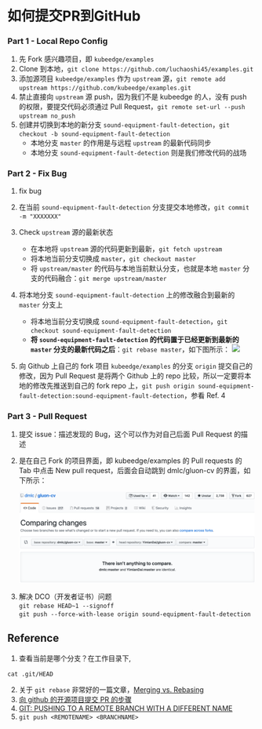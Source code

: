 
# 如何提交PR到GitHub

### Part 1 - Local Repo Config 

1. 先 Fork 感兴趣项目，即 `kubeedge/examples`
2. Clone 到本地，`git clone https://github.com/luchaoshi45/examples.git`
3. 添加源项目 `kubeedge/examples` 作为 `upstream` 源，`git remote add upstream https://github.com/kubeedge/examples.git`
4. 禁止直接向 `upstream` 源 push，因为我们不是 kubeedge 的人，没有 push 的权限，要提交代码必须通过 Pull Request，`git remote set-url --push upstream no_push`
3. 创建并切换到本地的新分支 `sound-equipment-fault-detection`，`git checkout -b sound-equipment-fault-detection`
    + 本地分支 `master` 的作用是与远程 `upstream` 的最新代码同步
    + 本地分支 `sound-equipment-fault-detection` 则是我们修改代码的战场

### Part 2 - Fix Bug 

1. fix bug
2. 在当前 `sound-equipment-fault-detection` 分支提交本地修改，`git commit -m "XXXXXXX"`
3. Check `upstream` 源的最新状态
    + 在本地将 `upstream` 源的代码更新到最新，`git fetch upstream`
    + 将本地当前分支切换成 `master`，`git checkout master`
    + 将 `upstream/master` 的代码与本地当前默认分支，也就是本地 `master` 分支的代码融合：`git merge upstream/master`
4. 将本地分支 `sound-equipment-fault-detection` 上的修改融合到最新的 `master` 分支上
    + 将本地当前分支切换成 `sound-equipment-fault-detection`，`git checkout sound-equipment-fault-detection`
    + **将 `sound-equipment-fault-detection` 的代码置于已经更新到最新的 `master` 分支的最新代码之后**：`git rebase master`，如下图所示：
        <img src="https://www.atlassian.com/dam/jcr:5b153a22-38be-40d0-aec8-5f2fffc771e5/03.svg" width="600px">

5. 向 Github 上自己的 fork 项目 `kubeedge/examples` 的分支 `origin` 提交自己的修改，因为 Pull Request 是将两个 Github 上的 repo 比较，所以一定要将本地的修改先推送到自己的 fork repo 上，`git push origin sound-equipment-fault-detection:sound-equipment-fault-detection`，参看 Ref. 4
   


### Part 3 - Pull Request 

1. 提交 issue：描述发现的 Bug，这个可以作为对自己后面 Pull Request 的描述
2. 是在自己 Fork 的项目界面，即 kubeedge/examples 的 Pull requests 的 Tab 中点击 New pull request，后面会自动跳到 dmlc/gluon-cv 的界面，如下所示：

    <img src="https://raw.githubusercontent.com/YimianDai/images/master/Pull-PR-Empty.png" width="700px">

3. 解决 DCO（开发者证书）问题
<br> `git rebase HEAD~1 --signoff`
<br> `git push --force-with-lease origin sound-equipment-fault-detection`
## Reference

1. 查看当前是哪个分支？在工作目录下, 
```shell
cat .git/HEAD
```
2. 关于 `git rebase` 非常好的一篇文章，[Merging vs. Rebasing](https://www.atlassian.com/git/tutorials/merging-vs-rebasing)
3. [向 github 的开源项目提交 PR 的步骤](https://blog.csdn.net/u010857876/article/details/79035876)
4. [GIT: PUSHING TO A REMOTE BRANCH WITH A DIFFERENT NAME](https://penandpants.com/2013/02/07/git-pushing-to-a-remote-branch-with-a-different-name/)
5. `git push <REMOTENAME> <BRANCHNAME>`
